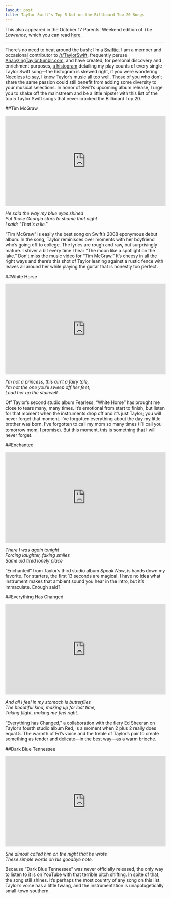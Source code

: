 ```yaml
---
layout: post
title: Taylor Swift's Top 5 Not on the Billboard Top 20 Songs
---
```


This also appeared in the October 17 Parents' Weekend edition of *The Lawrence*, which you can read [here][the lawrence top 5 article].

<hr>

There’s no need to beat around the bush; I’m a [Swiftie][swiftie urban dictionary]. I am a member and occasional contributor to [/r/TaylorSwift][reddit Taylor Swift], frequently peruse [AnalyzingTaylor.tumblr.com][tumblr analyzing taylor], and have created, for personal discovery and enrichment purposes, [a histogram][histogram play counts] detailing my play counts of every single Taylor Swift song—the histogram is skewed right, if you were wondering. Needless to say, I know Taylor’s music all too well. Those of you who don’t share the same passion could still benefit from adding some diversity to your musical selections. In honor of Swift’s upcoming album release, I urge you to shake off the mainstream and be a little hipster with this list of the top 5 Taylor Swift songs that never cracked the Billboard Top 20.

##Tim McGraw
<style>.embed-container { position: relative; padding-bottom: 56.25%; height: 0; overflow: hidden; max-width: 100%; height: auto; } .embed-container iframe, .embed-container object, .embed-container embed { position: absolute; top: 0; left: 0; width: 100%; height: 100%; }</style><div class='embed-container'><iframe src='http://www.youtube.com/embed/GkD20ajVxnY' frameborder='0' allowfullscreen></iframe></div>
*He said the way my blue eyes shined<br>
Put those Georgia stars to shame that night<br>
I said: "That's a lie."*

“Tim McGraw” is easily the best song on Swift’s 2008 eponymous debut album. In the song, Taylor reminisces over moments with her boyfriend who’s going off to college. The lyrics are rough and raw, but surprisingly mature. I shiver a bit every time I hear “The moon like a spotlight on the lake.” Don’t miss the music video for “Tim McGraw.” It’s cheesy in all the right ways and there’s this shot of Taylor leaning against a rustic fence with leaves all around her while playing the guitar that is honestly too perfect.

##White Horse
<style>.embed-container { position: relative; padding-bottom: 56.25%; height: 0; overflow: hidden; max-width: 100%; height: auto; } .embed-container iframe, .embed-container object, .embed-container embed { position: absolute; top: 0; left: 0; width: 100%; height: 100%; }</style><div class='embed-container'><iframe src='http://www.youtube.com/embed/D1Xr-JFLxik' frameborder='0' allowfullscreen></iframe></div>
*I'm not a princess, this ain't a fairy tale,<br>
I'm not the one you'll sweep off her feet,<br>
Lead her up the stairwell.*

Off Taylor’s second studio album Fearless, “White Horse” has brought me close to tears many, many times. It’s emotional from start to finish, but listen for that moment when the instruments drop off and it’s just Taylor; you will never forget that moment. I’ve forgotten everything about the day my little brother was born. I’ve forgotten to call my mom so many times (I’ll call you tomorrow mom, I promise). But this moment, this is something that I will never forget.

##Enchanted
<style>.embed-container { position: relative; padding-bottom: 56.25%; height: 0; overflow: hidden; max-width: 100%; height: auto; } .embed-container iframe, .embed-container object, .embed-container embed { position: absolute; top: 0; left: 0; width: 100%; height: 100%; }</style><div class='embed-container'><iframe src='http://www.youtube.com/embed/QSMOcaZlMUI' frameborder='0' allowfullscreen></iframe></div>
*There I was again tonight<br>
Forcing laughter, faking smiles<br>
Same old tired lonely place*

“Enchanted” from Taylor’s third studio album *Speak Now*, is hands down my favorite. For starters, the first 13 seconds are magical. I have no idea what instrument makes that ambient sound you hear in the intro, but it’s immaculate. Enough said?

##Everything Has Changed
<style>.embed-container { position: relative; padding-bottom: 56.25%; height: 0; overflow: hidden; max-width: 100%; height: auto; } .embed-container iframe, .embed-container object, .embed-container embed { position: absolute; top: 0; left: 0; width: 100%; height: 100%; }</style><div class='embed-container'><iframe src='http://www.youtube.com/embed/w1oM3kQpXRo' frameborder='0' allowfullscreen></iframe></div>
*And all I feel in my stomach is butterflies<br>
The beautiful kind, making up for lost time,<br>
Taking flight, making me feel right.*

“Everything has Changed,” a collaboration with the fiery Ed Sheeran on Taylor’s fourth studio album Red, is a moment when 2 plus 2 really does equal 5. The warmth of Ed’s voice and the treble of Taylor’s pair to create something as tender and delicate—in the best way—as a warm brioche.

##Dark Blue Tennessee
<style>.embed-container { position: relative; padding-bottom: 56.25%; height: 0; overflow: hidden; max-width: 100%; height: auto; } .embed-container iframe, .embed-container object, .embed-container embed { position: absolute; top: 0; left: 0; width: 100%; height: 100%; }</style><div class='embed-container'><iframe src='http://www.youtube.com/embed/T0hbuqu2gUg' frameborder='0' allowfullscreen></iframe></div>
*She almost called him on the night that he wrote<br>
These simple words on his goodbye note.*

Because “Dark Blue Tennessee” was never officially released, the only way to listen to it is on YouTube with that terrible pitch shifting. In spite of that, the song still shines. It’s perhaps the most country of any song on this list. Taylor’s voice has a little twang, and the instrumentation is unapologetically small-town southern.

[the lawrence top 5 article]: http://www.thelawrence.org/arts/the-definitive-t-swift-top-5

[swiftie urban dictionary]: http://www.urbandictionary.com/define.php?term=swiftie

[reddit taylor swift]: http://www.reddit.com/r/Taylorswift

[tumblr analyzing taylor]: http://analyzingtaylor.tumblr.com/

[histogram play counts]: http://ericjwdchen.org/2014/09/24/graphing-the-play-counts-of-taylor-swift-songs/
